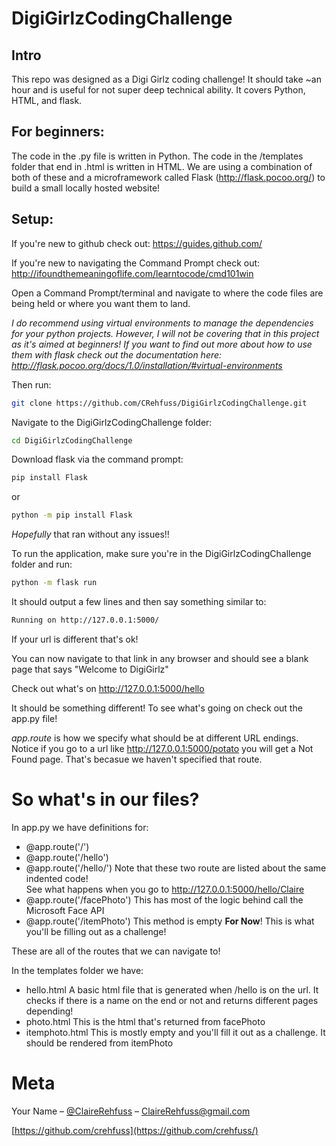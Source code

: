 # DigiGirlzCodingChallenge
## Intro
This repo was designed as a Digi Girlz coding challenge! It should take ~an hour and is useful for not super deep technical ability. It covers Python, HTML, and flask.

## For beginners:
The code in the .py file is written in Python. 
The code in the /templates folder that end in .html is written in HTML.
We are using a combination of both of these and a microframework called Flask (http://flask.pocoo.org/) to build a small locally hosted website!





## Setup:
If you're new to github check out: https://guides.github.com/

If you're new to navigating the Command Prompt check out: http://ifoundthemeaningoflife.com/learntocode/cmd101win

Open a Command Prompt/terminal and navigate to where the code files are being held or where you want them to land.

_I do recommend using virtual environments to manage the dependencies for your python projects. However, I will not be covering that in this project as it's aimed at beginners! If you want to find out more about how to use them with flask check out the documentation here: http://flask.pocoo.org/docs/1.0/installation/#virtual-environments_

Then run: 
```sh
git clone https://github.com/CRehfuss/DigiGirlzCodingChallenge.git
```

Navigate to the DigiGirlzCodingChallenge folder:
```sh
cd DigiGirlzCodingChallenge
```

Download flask via the command prompt:
```sh
pip install Flask
```
or 
```sh
python -m pip install Flask
```

_Hopefully_ that ran without any issues!!


To run the application, make sure you're in the DigiGirlzCodingChallenge folder and run:
```sh
python -m flask run
```
It should output a few lines and then say something similar to:
```sh
Running on http://127.0.0.1:5000/
```
If your url is different that's ok!

You can now navigate to that link in any browser and should see a blank page that says "Welcome to DigiGirlz"

Check out what's on http://127.0.0.1:5000/hello 

It should be something different! To see what's going on check out the app.py file!

_app.route_ is how we specify what should be at different URL endings. Notice if you go to a url like http://127.0.0.1:5000/potato you will get a Not Found page. That's becasue we haven't specified that route. 

# So what's in our files?

In app.py we have definitions for:

* @app.route('/')
* @app.route('/hello')
* @app.route('/hello/<name>')
   Note that these two route are listed about the same indented code!  
   See what happens when you go to http://127.0.0.1:5000/hello/Claire
* @app.route('/facePhoto')
   This has most of the logic behind call the Microsoft Face API
* @app.route('/itemPhoto')
   This method is empty **For Now**! This is what you'll be filling out as a challenge!

These are all of the routes that we can navigate to!


In the templates folder we have:

* hello.html
   A basic html file that is generated when /hello is on the url. It checks if there is a name on the end or not and returns different pages depending!
* photo.html
   This is the html that's returned from facePhoto
* itemphoto.html
   This is mostly empty and you'll fill it out as a challenge. It should be rendered from itemPhoto


# Meta

Your Name – [@ClaireRehfuss](https://twitter.com/ClaireRehfuss) – ClaireRehfuss@gmail.com


[https://github.com/crehfuss](https://github.com/crehfuss/)